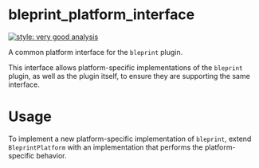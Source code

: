 # bleprint_platform_interface

[![style: very good analysis][very_good_analysis_badge]][very_good_analysis_link]

A common platform interface for the `bleprint` plugin.

This interface allows platform-specific implementations of the `bleprint` plugin, as well as the plugin itself, to ensure they are supporting the same interface.

# Usage

To implement a new platform-specific implementation of `bleprint`, extend `BleprintPlatform` with an implementation that performs the platform-specific behavior.

[very_good_analysis_badge]: https://img.shields.io/badge/style-very_good_analysis-B22C89.svg
[very_good_analysis_link]: https://pub.dev/packages/very_good_analysis